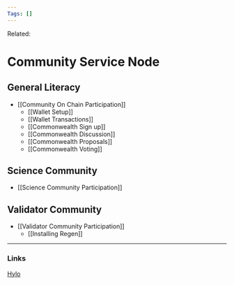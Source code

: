 ```yaml
---
Tags: []
---
```

Related: 
# Community Service Node

## General Literacy
- [[Community On Chain Participation]]
	- [[Wallet Setup]]
	- [[Wallet Transactions]]
	- [[Commonwealth Sign up]]
	- [[Commonwealth Discussion]]
	- [[Commonwealth Proposals]]
	- [[Commonwealth Voting]]

## Science Community
- [[Science Community Participation]]

## Validator Community
- [[Validator Community Participation]]
	- [[Installing Regen]]


--- 

### Links
[Hylo](https://www.hylo.com/groups/regen-foundation/join/ePKCEaSFlM)